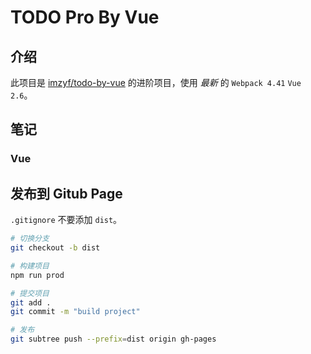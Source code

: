 # TODO Pro By Vue

## 介绍

此项目是 [imzyf/todo-by-vue](https://github.com/imzyf/todo-by-vue) 的进阶项目，使用 _最新_ 的 `Webpack 4.41` `Vue 2.6`。

## 笔记

### Vue



## 发布到 Gitub Page

`.gitignore` 不要添加 `dist`。

```bash
# 切换分支
git checkout -b dist

# 构建项目
npm run prod

# 提交项目
git add .
git commit -m "build project"

# 发布
git subtree push --prefix=dist origin gh-pages
```
